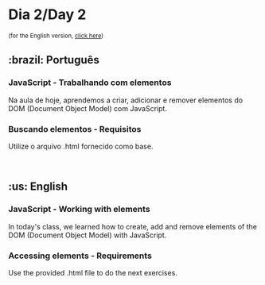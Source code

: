 # Dia 2/Day 2

<small>(for the English version, <a href="#en">click here</a>)</small>

<h2>:brazil: Português</h2>
<h3>JavaScript - Trabalhando com elementos</h3>
<p>Na aula de hoje, aprendemos a criar, adicionar e remover elementos do DOM (Document Object Model) com JavaScript.</p>
<h3>Buscando elementos - Requisitos</h3>
<p>Utilize o arquivo .html fornecido como base.</p>
<br>

<h2 id="en">:us: English</h2>
<h3>JavaScript - Working with elements</h3>
<p>In today's class, we learned how to create, add and remove elements of the DOM (Document Object Model) with JavaScript.</p>
<h3>Accessing elements - Requirements</h3>
<p>Use the provided .html file to do the next exercises.</p>
